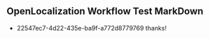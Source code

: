 ## OpenLocalization Workflow Test MarkDown
* 22547ec7-4d22-435e-ba9f-a772d8779769 thanks!

<!--HONumber=Aug16_HO4-->


